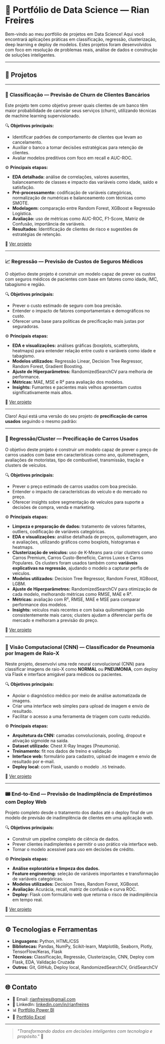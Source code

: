 # 💼 Portfólio de Data Science — Rian Freires

Bem-vindo ao meu portfólio de projetos em Data Science! Aqui você encontrará aplicações práticas em classificação, regressão, clusterização, deep learning e deploy de modelos. Estes projetos foram desenvolvidos com foco em resolução de problemas reais, análise de dados e construção de soluções inteligentes.

---

## 📁 Projetos

---

### 🔢 **Classificação — Previsão de Churn de Clientes Bancários**

Este projeto tem como objetivo prever quais clientes de um banco têm maior probabilidade de cancelar seus serviços (churn), utilizando técnicas de machine learning supervisionado.

🔍 **Objetivos principais:**

* Identificar padrões de comportamento de clientes que levam ao cancelamento.
* Auxiliar o banco a tomar decisões estratégicas para retenção de clientes.
* Avaliar modelos preditivos com foco em recall e AUC-ROC.

⚙️ **Principais etapas:**

* **EDA detalhada:** análise de correlações, valores ausentes, balanceamento de classes e impacto das variáveis como idade, saldo e satisfação.
* **Pré-processamento:** codificação de variáveis categóricas, normalização de numéricas e balanceamento com técnicas como SMOTE.
* **Modelagem:** comparação entre Random Forest, XGBoost e Regressão Logística.
* **Avaliação:** uso de métricas como AUC-ROC, F1-Score, Matriz de Confusão, importância de variáveis.
* **Resultados:** Identificação de clientes de risco e sugestões de estratégias de retenção.

🔗 [Ver projeto](https://github.com/Riansito/Analise-_de_Churn_CLientes)

---

### 📈 **Regressão — Previsão de Custos de Seguros Médicos**

O objetivo deste projeto é construir um modelo capaz de prever os custos com seguros médicos de pacientes com base em fatores como idade, IMC, tabagismo e região.

🔍 **Objetivos principais:**

* Prever o custo estimado de seguro com boa precisão.
* Entender o impacto de fatores comportamentais e demográficos no custo.
* Oferecer uma base para políticas de precificação mais justas por seguradoras.

⚙️ **Principais etapas:**

* **EDA e visualizações:** análises gráficas (boxplots, scatterplots, heatmaps) para entender relação entre custo e variáveis como idade e tabagismo.
* **Modelos utilizados:** Regressão Linear, Decision Tree Regressor, Random Forest, Gradient Boosting.
* **Ajuste de Hiperparâmetros:** RandomizedSearchCV para melhoria de performance.
* **Métricas:** MAE, MSE e R² para avaliação dos modelos.
* **Insights:** Fumantes e pacientes mais velhos apresentam custos significativamente mais altos.

🔗 [Ver projeto](https://github.com/Riansito/Analise-de-Custos-de-Seguro-Saude-Modelagem-Preditiva)

---
Claro! Aqui está uma versão do seu projeto de **precificação de carros usados** seguindo o mesmo padrão:

---

### 🚗 **Regressão/Cluster — Precificação de Carros Usados**

O objetivo deste projeto é construir um modelo capaz de prever o preço de carros usados com base em características como ano, quilometragem, avaliações de motoristas, tipo de combustível, transmissão, tração e clusters de veículos.

🔍 **Objetivos principais:**

* Prever o preço estimado de carros usados com boa precisão.
* Entender o impacto de características do veículo e do mercado no preço.
* Oferecer insights sobre segmentação de veículos para suporte a decisões de compra, venda e marketing.

⚙️ **Principais etapas:**

* **Limpeza e preparação de dados:** tratamento de valores faltantes, outliers, codificação de variáveis categóricas.
* **EDA e visualizações:** análise detalhada de preços, quilometragem, ano e avaliações, utilizando gráficos como boxplots, histogramas e heatmaps.
* **Clusterização de veículos:** uso de K-Means para criar clusters como Carros Premium, Carros Custo-Benefício, Carros Luxos e Carros Populares. Os clusters foram usados também como **variáveis explicativas na regressão**, ajudando o modelo a capturar perfis de veículos.
* **Modelos utilizados:** Decision Tree Regressor, Random Forest, XGBoost, LGBM.
* **Ajuste de Hiperparâmetros:** RandomizedSearchCV para otimização de cada modelo, melhorando métricas como RMSE, MAE e R².
* **Métricas:** avaliação com R², RMSE, MAE e MSE para comparar performance dos modelos.
* **Insights:** veículos mais recentes e com baixa quilometragem são consistentemente mais caros; clusters ajudam a diferenciar perfis de mercado e melhoram a previsão do preço.

🔗 [Ver projeto](https://github.com/Riansito/Precificacao_Carros_ML.git)

---

### 🧠 **Visão Computacional (CNN) — Classificador de Pneumonia por Imagem de Raio-X**

Neste projeto, desenvolvi uma rede neural convolucional (CNN) para classificar imagens de raio-X como **NORMAL** ou **PNEUMONIA**, com deploy via Flask e interface amigável para médicos ou pacientes.

🔍 **Objetivos principais:**

* Apoiar o diagnóstico médico por meio de análise automatizada de imagens.
* Criar uma interface web simples para upload de imagem e envio de resultado.
* Facilitar o acesso a uma ferramenta de triagem com custo reduzido.

⚙️ **Principais etapas:**

* **Arquitetura da CNN:** camadas convolucionais, pooling, dropout e ativação sigmoide na saída.
* **Dataset utilizado:** Chest X-Ray Images (Pneumonia).
* **Treinamento:** fit nos dados de treino e validação
* **Interface web:** formulário para cadastro, upload de imagem e envio de resultado por e-mail.
* **Deploy local:** com Flask, usando o modelo `.h5` treinado.

🔗 [Ver projeto](https://github.com/Riansito/Classificacao-de-Raio-X-Pneumonia-Normal)

---

### 📟 **End-to-End — Previsão de Inadimplência de Empréstimos com Deploy Web**

Projeto completo desde o tratamento dos dados até o deploy final de um modelo de previsão de inadimplência de clientes em uma aplicação web.

🔍 **Objetivos principais:**

* Construir um pipeline completo de ciência de dados.
* Prever clientes inadimplentes e permitir o uso prático via interface web.
* Tornar o modelo acessível para uso em decisões de crédito.

⚙️ **Principais etapas:**

* **Análise exploratória e limpeza dos dados.**
* **Feature engineering:** seleção de variáveis importantes e transformação de variáveis categóricas.
* **Modelos utilizados:** Decision Trees, Random Forest, XGBoost.
* **Avaliação:** Acurácia, recall, matriz de confusão e curva ROC.
* **Deploy:** Flask com formulário web que retorna o risco de inadimplência em tempo real.

🔗 [Ver projeto](https://github.com/Riansito/End_To_End_Emprestimos)

---

## ⚙️ Tecnologias e Ferramentas

* **Linguagens:** Python, HTML/CSS
* **Bibliotecas:** Pandas, NumPy, Scikit-learn, Matplotlib, Seaborn, Plotly, TensorFlow/Keras, Flask
* **Técnicas:** Classificação, Regressão, Clusterização, CNN, Deploy com Flask, EDA, Validação Cruzada
* **Outros:** Git, GitHub, Deploy local, RandomizedSearchCV, GridSearchCV

---

## 🌐 Contato

* 📧 Email: [rianfreires@gmail.com](mailto:rianfreires@gmail.com)
* 🔗 LinkedIn: [linkedin.com/in/rianfreires](www.linkedin.com/in/rian-freires-da-costa-silva-798813324)
* 📊 [Portfólio Power BI](https://sites.google.com/view/portifliorianpowerbi/in%C3%ADcio)
* 📃 [Portfólio Excel](https://sites.google.com/view/portiflioexcelrian/in%C3%ADcio)

---

> *"Transformando dados em decisões inteligentes com tecnologia e propósito."* 🚀
